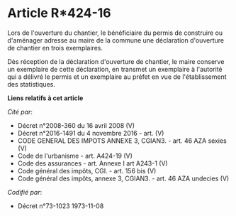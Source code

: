 # Article R*424-16

Lors de l'ouverture du chantier, le bénéficiaire du permis de construire ou d'aménager adresse au maire de la commune une
déclaration d'ouverture de chantier en trois exemplaires.

Dès réception de la déclaration d'ouverture de chantier, le maire conserve un exemplaire de cette déclaration, en transmet un
exemplaire à l'autorité qui a délivré le permis et un exemplaire au préfet en vue de l'établissement des statistiques.

**Liens relatifs à cet article**

_Cité par_:

  - Décret n°2008-360 du 16 avril 2008 (V)
  - Décret n°2016-1491 du 4 novembre 2016 - art. (V)
  - CODE GENERAL DES IMPOTS ANNEXE 3, CGIAN3. - art. 46 AZA sexies (V)
  - Code de l'urbanisme - art. A424-19 (V)
  - Code des assurances - art. Annexe I art A243-1 (V)
  - Code général des impôts, CGI. - art. 156 bis (V)
  - Code général des impôts, annexe 3, CGIAN3. - art. 46 AZA undecies (V)

_Codifié par_:

  - Décret n°73-1023 1973-11-08
